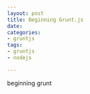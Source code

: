 ```yaml
---
layout: post
title: Beginning Grunt.js 
date: 
categories:
- gruntjs
tags:
- gruntjs
- nodejs

---
```


beginning grunt
